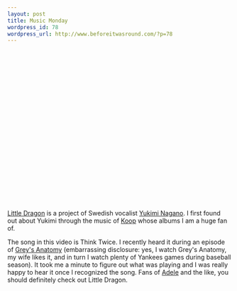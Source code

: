 ```yaml
--- 
layout: post
title: Music Monday
wordpress_id: 78
wordpress_url: http://www.beforeitwasround.com/?p=78
---
```

<object width="425" height="344"><param name="movie" value="http://www.youtube.com/v/yedD4JsZyT0&hl=en&fs=1"></param><param name="allowFullScreen" value="true"></param><param name="allowscriptaccess" value="always"></param><embed src="http://www.youtube.com/v/yedD4JsZyT0&hl=en&fs=1" type="application/x-shockwave-flash" allowscriptaccess="always" allowfullscreen="true" width="425" height="344"></embed></object>

<a href="http://www.little-dragon.se/">Little Dragon</a> is a project of Swedish vocalist <a href="http://www.myspace.com/68763249">Yukimi Nagano</a>.  I first found out about Yukimi through the music of <a href="http://www.myspace.com/koop">Koop</a> whose albums I am a huge fan of.  

The song in this video is Think Twice.  I recently heard it during an episode of <a href="http://coolspotters.com/tv-shows/greys-anatomy">Grey's Anatomy</a> (embarrassing disclosure: yes, I watch Grey's Anatomy, my wife likes it, and in turn I watch plenty of Yankees games during baseball season).  It took me a minute to figure out what was playing and I was really happy to hear it once I recognized the song.  Fans of <a href="http://coolspotters.com/musicians/adele">Adele</a> and the like, you should definitely check out Little Dragon.
